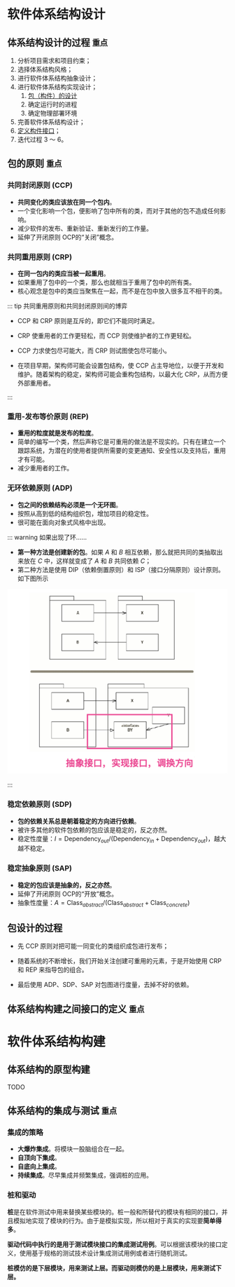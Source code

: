 # 软件体系结构设计

## 体系结构设计的过程 `重点`

1. 分析项目需求和项目约束；
2. 选择体系结构风格；
3. 进行软件体系结构抽象设计；
4. 进行软件体系结构实现设计；
   1. [包（构件）的设计](./软件体系结构设计与构建#包的原则)
   2. 确定运行时的进程
   3. 确定物理部署环境
5. 完善软件体系结构设计；
6. [定义构件接口](./软件体系结构设计与构建#体系结构构建之间接口的定义)；
7. 迭代过程 3 ～ 6。

## 包的原则 `重点`

### 共同封闭原则 $(\mathrm{CCP})$​

- **共同变化的类应该放在同一个包内**。
- 一个变化影响一个包，便影响了包中所有的类，而对于其他的包不造成任何影响。
- 减少软件的发布、重新验证、重新发行的工作量。
- 延伸了开闭原则 $\mathrm{OCP}$​ 的“关闭”概念。

### 共同重用原则 $(\mathrm{CRP})$​

- **在同一包内的类应当被一起重用**。
- 如果重用了包中的一个类，那么也就相当于重用了包中的所有类。
- 核心观念是包中的类应当聚焦在一起，而不是在包中放入很多互不相干的类。

::: tip 共同重用原则和共同封闭原则间的博弈

- $\mathrm{CCP}$ 和 $\mathrm{CRP}$ 原则是互斥的，即它们不能同时满足。

- $\mathrm{CRP}$ 使重用者的工作更轻松，而 $\mathrm{CCP}$ 则使维护者的工作更轻松。

- $\mathrm{CCP}$ 力求使包尽可能大，而 $\mathrm{CRP}$ 则试图使包尽可能小。

- 在项目早期，架构师可能会设置包结构，使 $\mathrm{CCP}$ 占主导地位，以便于开发和维护。随着架构的稳定，架构师可能会重构包结构，以最大化 $\mathrm{CRP}$，从而方便外部重用者。

:::

### 重用-发布等价原则  $(\mathrm{REP})$​

- **重用的粒度就是发布的粒度**。
- 简单的编写一个类，然后声称它是可重用的做法是不现实的。只有在建立一个跟踪系统，为潜在的使用者提供所需要的变更通知、安全性以及支持后，重用才有可能。
- 减少重用者的工作。

### 无环依赖原则  $(\mathrm{ADP})$​

- **包之间的依赖结构必须是一个无环图**。
- 按照从高到低的结构组织包，增加项目的稳定性。
- 很可能在面向对象式风格中出现。

::: warning 如果出现了环……

- **第一种方法是创建新的包**。如果 $A$ 和 $B$ 相互依赖，那么就把共同的类抽取出来放在 $C$ 中，这样就变成了 $A$ 和 $B$ 共同依赖 $C$；
- 第二种方法是使用 $\mathrm{DIP}$（依赖倒置原则）和 $\mathrm{ISP}$（接口分隔原则）设计原则。如下图所示

![Screen Shot 2024-06-18 at 8.46.30 PM](<Screen Shot 2024-06-18 at 8.46.30 PM.png>)

:::

### 稳定依赖原则  $(\mathrm{SDP})$​

- **包的依赖关系总是朝着稳定的方向进行依赖**。
- 被许多其他的软件包依赖的包应该是稳定的，反之亦然。
- 稳定性度量：$I=\mathrm{Dependency}_{out}/(\mathrm{Dependency}_{in}+\mathrm{Dependency}_{out})$​，越大越不稳定。

### 稳定抽象原则  $(\mathrm{SAP})$​

- **稳定的包应该是抽象的，反之亦然**。
- 延伸了开闭原则 $\mathrm{OCP}$​ 的“开放”概念。
- 抽象性度量：$A=\mathrm{Class}_{abstract}/(\mathrm{Class}_{abstract}+\mathrm{Class}_{concrete})$

## 包设计的过程

- 先 $\mathrm{CCP}$ 原则对把可能一同变化的类组织成包进行发布；

- 随着系统的不断增长，我们开始关注创建可重用的元素，于是开始使用 $\mathrm{CRP}$ 和 $\mathrm{REP}$ 来指导包的组合。

- 最后使用 $\mathrm{ADP}$、$\mathrm{SDP}$、$\mathrm{SAP}$ 对包图进行度量，去掉不好的依赖。

## 体系结构构建之间接口的定义 `重点`



# 软件体系结构构建

## 体系结构的原型构建

TODO

## 体系结构的集成与测试 `重点`

### 集成的策略

- **大爆炸集成**。将模块一股脑组合在一起。
- **自顶向下集成**。
- **自底向上集成**。
- **持续集成**。尽早集成并频繁集成，强调桩的应用。

### 桩和驱动

**桩**是在软件测试中用来替换某些模块的。桩一般和所替代的模块有相同的接口，并且模拟地实现了模块的行为。由于是模拟实现，所以相对于真实的实现要**简单得多**。

**驱动代码中执行的是用于测试模块接口的集成测试用例**。可以根据该模块的接口定义，使用基于规格的测试技术设计集成测试用例或者进行随机测试。

**桩模仿的是下层模块，用来测试上层。而驱动则模仿的是上层模块，用来测试下层。**
